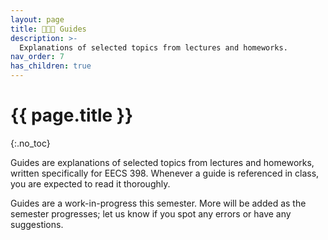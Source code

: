 ```yaml
---
layout: page
title: 🧑‍🤝‍🧑 Guides
description: >-
  Explanations of selected topics from lectures and homeworks.
nav_order: 7
has_children: true
---
```


# {{ page.title }}
{:.no_toc}

Guides are explanations of selected topics from lectures and homeworks, written specifically for EECS 398. Whenever a guide is referenced in class, you are expected to read it thoroughly.

Guides are a work-in-progress this semester. More will be added as the semester progresses; let us know if you spot any errors or have any suggestions.